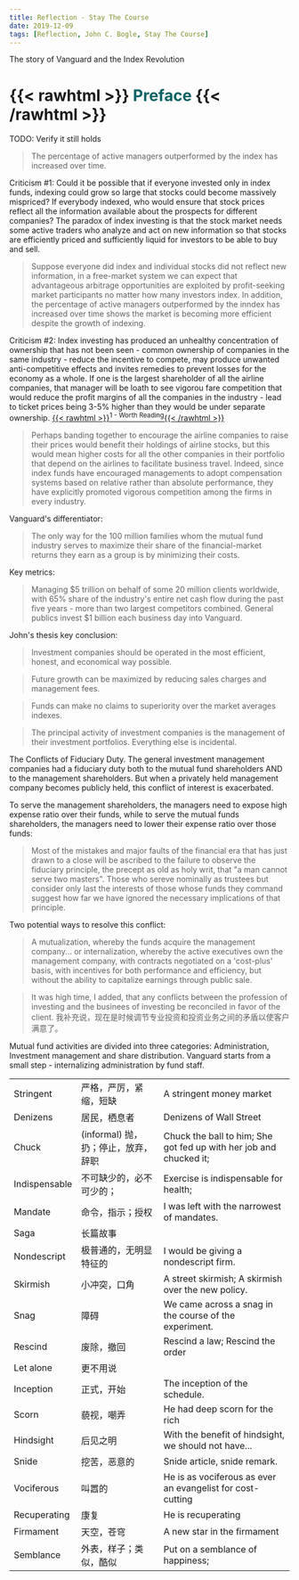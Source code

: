 ```yaml
---
title: Reflection - Stay The Course
date: 2019-12-09
tags: [Reflection, John C. Bogle, Stay The Course]
---
```


The story of Vanguard and the Index Revolution

<!--more-->

# {{< rawhtml >}} <span style="color:#0A6365">Preface</span> {{< /rawhtml >}}

TODO: Verify it still holds

> The percentage of active managers outperformed by the index has increased over time.

Criticism #1: Could it be possible that if everyone invested only in index funds, indexing could grow so large that stocks could become massively mispriced?
If everybody indexed, who would ensure that stock prices reflect all the information available about the prospects for different companies? The paradox of index investing is that the stock market needs some active traders who analyze and act on new information so that stocks are efficiently priced and sufficiently liquid for investors to be able to buy and sell.

> Suppose everyone did index and individual stocks did not reflect new information, in a free-market system we can expect that advantageous arbitrage opportunities are exploited by profit-seeking market participants no matter how many investors index. In addition, the percentage of active managers outperformed by the inndex has increased over time shows the market is becoming more efficient despite the growth of indexing.

Criticism #2: Index investing has produced an unhealthy concentration of ownership that has not been seen - common ownership of companies in the same industry - reduce the incentive to compete, may produce unwanted anti-competitive effects and invites remedies to prevent losses for the economy as a whole. If one is the largest shareholder of all the airline companies, that manager will be loath to see vigorou fare competition that would reduce the profit margins of all the companies in the industry - lead to ticket prices being 3-5% higher than they would be under separate ownership. [{{< rawhtml >}}<sup>1 - Worth Reading</sup>{{< /rawhtml >}}](https://hbr.org/2016/10/research-index-funds-are-fueling-out-of-whack-ceo-pay-packages)

> Perhaps banding together to encourage the airline companies to raise their prices would benefit their holdings of airline stocks, but this would mean higher costs for all the other companies in their portfolio that depend on the airlines to facilitate business travel. Indeed, since index funds have encouraged managements to adopt compensation systems based on relative rather than absolute performance, they have explicitly promoted vigorous competition among the firms in every industry.

Vanguard's differentiator:
> The only way for the 100 million families whom the mutual fund industry serves to maximize their share of the financial-market returns they earn as a group is by minimizing their costs.

Key metrics:
> Managing $5 trillion on behalf of some 20 million clients worldwide, with 65% share of the industry's entire net cash flow during the past five years - more than two largest competitors combined. General publics invest $1 billion each business day into Vanguard.

John's thesis key conclusion:
> Investment companies should be operated in the most efficient, honest, and economical way possible.

> Future growth can be maximized by reducing sales charges and management fees.

> Funds can make no claims to superiority over the market averages indexes.

> The principal activity of investment companies is the management of their investment portfolios. Everything else is incidental.

The Conflicts of Fiduciary Duty. The general investment management companies had a fiduciary duty both to the mutual fund shareholders AND to the management shareholders. But when a privately held management company becomes publicly held, this conflict of interest is exacerbated.

To serve the management shareholders, the managers need to expose high expense ratio over their funds, while to serve the mutual funds shareholders, the managers need to lower their expense ratio over those funds:

> Most of the mistakes and major faults of the financial era that has just drawn to a close will be ascribed to the failure to observe the fiduciary principle, the precept as old as holy writ, that "a man cannot serve two masters". Those who sereve nominally as trustees but consider only last the interests of those whose funds they command suggest how far we have ignored the necessary implications of that principle.

Two potential ways to resolve this conflict:

> A mutualization, whereby the funds acquire the management company... or internalization, whereby the active executives own the management company, with contracts negotiated on a 'cost-plus' basis, with incentives for both performance and efficiency, but without the ability to capitalize earnings through public sale.

> It was high time, I added, that any conflicts between the profession of investing and the businees of investing be reconciled in favor of the client.
> 我补充说，现在是时候调节专业投资和投资业务之间的矛盾以使客户满意了。

Mutual fund activities are divided into three categories: Administration, Investment management and share distribution. Vanguard starts from a small step - internalizing administration by fund staff.

|      |               |                                            |
|---------------|-------------------------------------|--------------------------------------------------------------------|
| Stringent     | 严格，严厉，紧缩，短缺              | A stringent money market                                           |
| Denizens      | 居民，栖息者                        | Denizens of Wall Street                                            |
| Chuck         | (informal) 抛，扔；停止，放弃，辞职 | Chuck the ball to him; She got fed up with her job and chucked it; |
| Indispensable | 不可缺少的，必不可少的；            | Exercise is indispensable for health;                              |
| Mandate       | 命令，指示；授权                    | I was left with the narrowest of mandates.                         |
| Saga          | 长篇故事                            |                                                                    |
| Nondescript   | 极普通的，无明显特征的              | I would be giving a nondescript firm.                              |
| Skirmish      | 小冲突，口角                        | A street skirmish; A skirmish over the new policy.                 |
| Snag          | 障碍                                | We came across a snag in the course of the experiment.             |
| Rescind       | 废除，撤回                          | Rescind a law; Rescind the order                                   |
| Let alone     | 更不用说                            |                                                                    |
| Inception     | 正式，开始                          | The inception of the schedule.                                     |
| Scorn         | 藐视，嘲弄                          | He had deep scorn for the rich                                     |
| Hindsight     | 后见之明                            | With the benefit of hindsight, we should not have...               |
| Snide         | 挖苦，恶意的                        | Snide article, snide remark.                                       |
| Vociferous         | 叫嚣的                        | He is as vociferous as ever an evangelist for cost-cutting                                       |
| Recuperating         | 康复                        | He is recuperating                                       |
| Firmament         | 天空，苍穹                        | A new star in the firmament                                       |
| Semblance         | 外表，样子；类似，酷似                        | Put on a semblance of happiness;                                       |